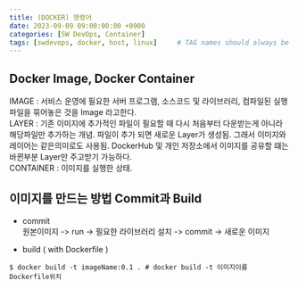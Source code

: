 ```yaml
---
title: (DOCKER) 명령어
date: 2023-09-09 09:00:00:00 +0900
categories: [SW DevOps, Container]
tags: [swdevops, docker, host, linux]     # TAG names should always be lowercase
--- 
```


## Docker Image, Docker Container
IMAGE : 서비스 운영에 필요한 서버 프로그램, 소스코드 및 라이브러리, 컴파일된 실행 파일을 묶어놓은 것을 Image 라고한다.<br/>
LAYER : 기존 이미지에 추가적인 파일이 필요할 때 다시 처음부터 다운받는게 아니라 해당파일만 추가하는 개념. 파일이 추가 되면 새로운 Layer가 생성됨. 그래서 이미지와 레이어는 같은의미로도 사용됨. DockerHub 및 개인 저장소에서 이미지를 공유할 떄는 바뀐부분 Layer만 주고받기 가능하다.<br/>
CONTAINER : 이미지를 실행한 상태.

## 이미지를 만드는 방법 Commit과 Build
- commit <br>
원본이미지 -> run -> 필요한 라이브러리 설치 -> commit -> 새로운 이미지<br/>

- build ( with Dockerfile )

```shell
$ docker build -t imageName:0.1 . # docker build -t 이미지이름 Dockerfile위치
```